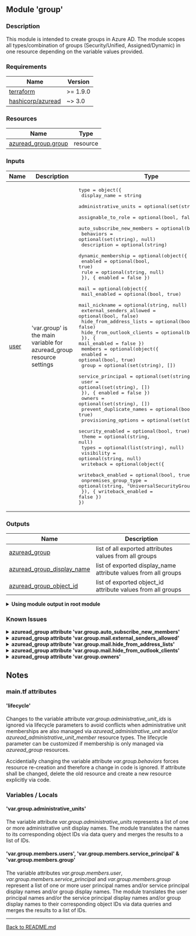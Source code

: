 ## Module 'group'

### Description

This module is intended to create groups in Azure AD. The module scopes all types/combination of groups (Security/Unified, Assigned/Dynamic) in one resource depending on the variable values provided.  

### Requirements

| Name | Version |
|------|---------|
| <a name="requirement_terraform"></a> [terraform](#requirement\_terraform) | >= 1.9.0 |
| <a name="requirement_azuread"></a> [hashicorp\/azuread](#requirement\_azuread) | ~> 3.0 |

### Resources

| Name | Type |
|------|------|
| [azuread_group.group](https://registry.terraform.io/providers/hashicorp/azuread/latest/docs/resources/group) | resource |

### Inputs

| Name | Description | Type | Default | Required |
|------|-------------|------|---------|:--------:|
| <a name="input_group"></a> [user](#input\_group) | 'var.group' is the main variable for azuread_group resource settings | <pre>type        = object({<br>  display_name                = string<br>  administrative_units        = optional(set(string), null)<br>  assignable_to_role          = optional(bool, false)<br>  auto_subscribe_new_members  = optional(bool, false)<br>  behaviors                   = optional(set(string), null)<br>  description                 = optional(string)<br>  dynamic_membership          = optional(object({<br>    enabled                     = optional(bool, true)<br>    rule                        = optional(string, null)<br>  }), { enabled = false })<br>  mail                        = optional(object({<br>    mail_enabled                = optional(bool, true)<br>    mail_nickname               = optional(string, null)<br>    external_senders_allowed    = optional(bool, false)<br>    hide_from_address_lists     = optional(bool, false)<br>    hide_from_outlook_clients   = optional(bool, false)<br>  }), { mail_enabled = false })<br>  members                     = optional(object({<br>    enabled                     = optional(bool, true)<br>    group                       = optional(set(string), [])<br>    service_principal           = optional(set(string), [])<br>    user                        = optional(set(string), [])<br>  }), { enabled = false })<br>  owners                      = optional(set(string), [])<br>  prevent_duplicate_names     = optional(bool, true)<br>  provisioning_options        = optional(set(string), null)<br>  security_enabled            = optional(bool, true)<br>  theme                       = optional(string, null)<br>  types                       = optional(list(string), null)<br>  visibility                  = optional(string, null)<br>  writeback                   = optional(object({<br>    writeback_enabled           = optional(bool, true)<br>    onpremises_group_type       = optional(string, "UniversalSecurityGroup")<br>  }), { writeback_enabled = false })<br>})<br></pre> | none | yes |

### Outputs

| Name | Description |
|------|-------------|
| <a name="output_azuread_group"></a> [azuread\_group](#output\_azuread\_group) | list of all exported attributes values from all groups |
| <a name="output_azuread_group_display_name"></a> [azuread\_group\_display\_name](#output\_azuread\_group\_display\_name) | list of exported display_name attribute values from all groups |
| <a name="output_azuread_group_object_id"></a> [azuread\_group\_object\_id](#output\_azuread\_group\_object\_id) | list of exported object_id attribute values from all groups |

<details>
<summary><b>Using module output in root module</b></summary>

Output - IDs of all groups using 'azuread_group_object_id' output:

```
output "azuread_group_id_all_groups" {
    value = toset([
        for object_id in module.azuread_group : object_id.azuread_group_object_id
    ])
}
```

Output - ID of a single specified group using 'azuread_group_object_id' output:

```
output "azuread_group_id_group_1" {
    value = module.azuread_group["<i>&lt;Terraform-Resource-Name&gt;</i>"].azuread_group_object_id
}
```
</details>

### Known Issues

<details>
<summary><b>azuread_group attribute 'var.group.auto_subscribe_new_members'</b></summary>

######
The variable attribute <i>var.group.auto_subscribe_new_members</i> can only be set when authenticating as a Member user of the tenant and not when authenticating as a Guest user or as a service principal. Please see the <a href="https://docs.microsoft.com/en-us/graph/known-issues#groups">Microsoft Graph Known Issues</a> documentation.  
https://registry.terraform.io/providers/hashicorp/azuread/latest/docs/resources/group  
######
</details>

<details>
<summary><b>azuread_group attribute 'var.group.mail.external_senders_allowed'</b></summary>

######
The variable attribute <i>var.group.mail.external_senders_allowed</i> can only be set when authenticating as a Member user of the tenant and not when authenticating as a Guest user or as a service principal. Please see the <a href="https://docs.microsoft.com/en-us/graph/known-issues#groups">Microsoft Graph Known Issues</a> documentation.  
https://registry.terraform.io/providers/hashicorp/azuread/latest/docs/resources/group  
######
</details>

<details>
<summary><b>azuread_group attribute 'var.group.mail.hide_from_address_lists'</b></summary>

######
The variable attribute <i>var.group.mail.hide_from_address_lists</i> can only be set when authenticating as a Member user of the tenant and not when authenticating as a Guest user or as a service principal. Please see the <a href="https://docs.microsoft.com/en-us/graph/known-issues#groups">Microsoft Graph Known Issues</a> documentation.  
https://registry.terraform.io/providers/hashicorp/azuread/latest/docs/resources/group  
######
</details>

<details>
<summary><b>azuread_group attribute 'var.group.mail.hide_from_outlook_clients'</b></summary>

######
The variable attribute <i>var.group.mail.hide_from_outlook_clients</i> can only be set when authenticating as a Member user of the tenant and not when authenticating as a Guest user or as a service principal. Please see the <a href="https://docs.microsoft.com/en-us/graph/known-issues#groups">Microsoft Graph Known Issues</a> documentation.  
https://registry.terraform.io/providers/hashicorp/azuread/latest/docs/resources/group  
######
</details>

<details>
<summary><b>azuread_group attribute 'var.group.owners'</b></summary>

######  
If the group is initially owned by a service principal and you add a user to the owners, you are not able to remove the user from the owners again. At least one user has to stay owner.  
https://github.com/hashicorp/terraform-provider-azuread/issues/464  
https://github.com/microsoftgraph/msgraph-metadata/issues/92  
######
</details>
  
## Notes

### main.tf attributes

#### 'lifecycle'

Changes to the variable attribute *var.group.administrative_unit_ids* is ignored via lifecycle parameters to avoid conflicts when administrative unit memberships are also managed via *azuread_administrative_unit* and/or *azuread_administrative_unit_member* resource types. The lifecycle parameter can be customized if membership is only managed via *azuread_group* resources.  
  
Accidentially changing the variable attribute *var.group.behaviors* forces resource re-creation and therefore a change in code is ignored. If attribute shall be changed, delete the old resource and create a new resource explicitly via code.  

### Variables / Locals

#### 'var.group.administrative_units'

The variable attribute *var.group.administrative_units* represents a list of one or more administrative unit display names. The module translates the names to its corresponding object IDs via data query and merges the results to a list of IDs.

#### 'var.group.members.users', 'var.group.members.service_principal' &amp; 'var.group.members.group'

The variable attributes *var.group.members.user*, *var.group.members.service_principal* and *var.group.members.group* represent a list of one or more user principal names and/or service principal display names and/or group display names. The module translates the user principal names and/or the service principal display names and/or group display names to their corresponding object IDs via data queries and merges the results to a list of IDs.
  
---
  
[Back to README.md](../README.md)  